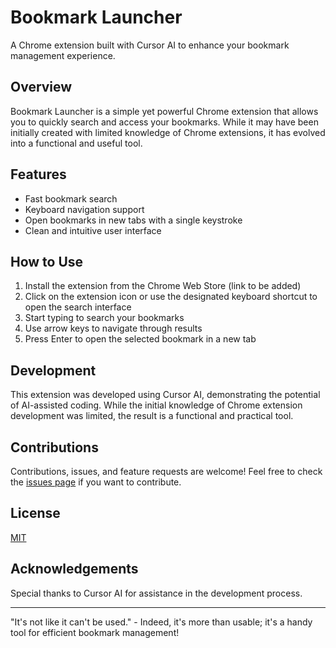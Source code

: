 # Bookmark Launcher

A Chrome extension built with Cursor AI to enhance your bookmark management experience.

## Overview

Bookmark Launcher is a simple yet powerful Chrome extension that allows you to quickly search and access your bookmarks. While it may have been initially created with limited knowledge of Chrome extensions, it has evolved into a functional and useful tool.

## Features

- Fast bookmark search
- Keyboard navigation support
- Open bookmarks in new tabs with a single keystroke
- Clean and intuitive user interface

## How to Use

1. Install the extension from the Chrome Web Store (link to be added)
2. Click on the extension icon or use the designated keyboard shortcut to open the search interface
3. Start typing to search your bookmarks
4. Use arrow keys to navigate through results
5. Press Enter to open the selected bookmark in a new tab

## Development

This extension was developed using Cursor AI, demonstrating the potential of AI-assisted coding. While the initial knowledge of Chrome extension development was limited, the result is a functional and practical tool.

## Contributions

Contributions, issues, and feature requests are welcome! Feel free to check the [issues page](link-to-issues-page) if you want to contribute.

## License

[MIT](link-to-license-file)

## Acknowledgements

Special thanks to Cursor AI for assistance in the development process.

---

"It's not like it can't be used." - Indeed, it's more than usable; it's a handy tool for efficient bookmark management!
